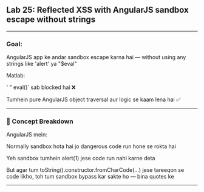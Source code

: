 ## Lab 25: Reflected XSS with AngularJS sandbox escape without strings

---

### Goal:
AngularJS app ke andar sandbox escape karna hai — without using any strings like 'alert' ya "$eval"

Matlab:

' " eval()` sab blocked hai ❌

Tumhein pure AngularJS object traversal aur logic se kaam lena hai ✅

---

### 🧠 Concept Breakdown

AngularJS mein:

Normally sandbox hota hai jo dangerous code run hone se rokta hai

Yeh sandbox tumhein alert(1) jese code run nahi karne deta

But agar tum toString().constructor.fromCharCode(...) jese tareeqon se code likho, toh tum sandbox bypass kar sakte ho — bina quotes ke

---

